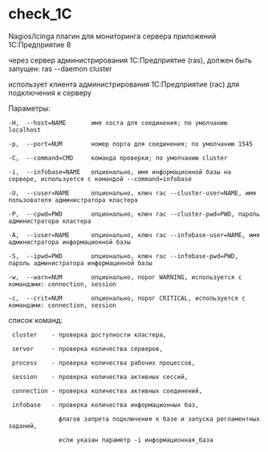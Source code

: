 # check_1C

Nagios/Icinga плагин для мониторинга сервера приложений 1С:Предприятие 8

через сервер администрирования 1С:Предприятие (ras), должен быть запущен: ras --daemon cluster

использует клиента администрирования 1С:Предприятие (rac) для подключения к серверу

Параметры:

    -H,  --host=NAME       имя хоста для соединения; по умолчанию localhost

    -p,  --port=NUM        номер порта для соединения; по умолчанию 1545

    -C,  --command=CMD     команда проверки; по умолчанию cluster

    -i,  --infobase=NAME   опционально, имя информационной базы на сервере, используется с командой --command=infobase

    -U,  --cuser=NAME      опционально, ключ rac --cluster-user=NAME, имя пользователя администратора кластера

    -P,  --cpwd=PWD        опционально, ключ rac --cluster-pwd=PWD, пароль администратора кластера

    -A,  --iuser=NAME      опционально, ключ rac --infobase-user=NAME, имя администратора информационной базы

    -S,  --ipwd=PWD        опционально, ключ rac --infobase-pwd=PWD, пароль администратора информацинной базы

    -w,  --warn=NUM        опционально, порог WARNING, используется с командами: connection, session

    -c,  --crit=NUM        опционально, порог CRITICAL, используется с командами: connection, session

  список команд:

     cluster    - проверка доступности кластера,

     server     - проверка количества серверов,

     process    - проверка количества рабочих процессов,

     session    - проверка количества активных сессий,

     connection - проверка количества активных соединений,

     infobase   - проверка количества информационных баз,

                  флагов запрета подключения к базе и запуска регламентных заданий,

                  если указан параметр -i информационная_база

